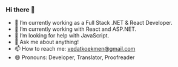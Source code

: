 ### Hi there 👋

<!--
**vedatkokmen/vedatkokmen** is a ✨ _special_ ✨ repository because its `README.md` (this file) appears on your GitHub profile.

Here are some ideas to get you started:
-->
- 🔭 I’m currently working as a Full Stack .NET & React Developer.
- 🌱 I’m currently working with React and ASP.NET.
- 🤔 I’m looking for help with JavaScript.
- 💬 Ask me about anything!
- 📫 How to reach me: vedatkoekmen@gmail.com
- 😄 Pronouns: Developer, Translator, Proofreader
